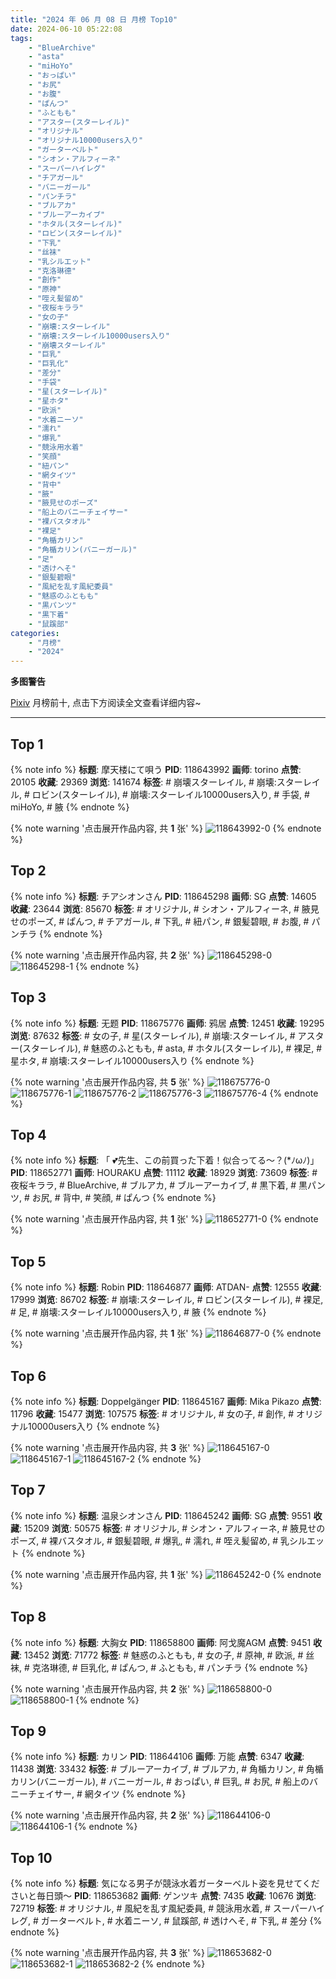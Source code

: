 ```yaml
---
title: "2024 年 06 月 08 日 月榜 Top10"
date: 2024-06-10 05:22:08
tags:
    - "BlueArchive"
    - "asta"
    - "miHoYo"
    - "おっぱい"
    - "お尻"
    - "お腹"
    - "ぱんつ"
    - "ふともも"
    - "アスター(スターレイル)"
    - "オリジナル"
    - "オリジナル10000users入り"
    - "ガーターベルト"
    - "シオン・アルフィーネ"
    - "スーパーハイレグ"
    - "チアガール"
    - "バニーガール"
    - "パンチラ"
    - "ブルアカ"
    - "ブルーアーカイブ"
    - "ホタル(スターレイル)"
    - "ロビン(スターレイル)"
    - "下乳"
    - "丝袜"
    - "乳シルエット"
    - "克洛琳德"
    - "創作"
    - "原神"
    - "咥え髪留め"
    - "夜桜キララ"
    - "女の子"
    - "崩壊:スターレイル"
    - "崩壊:スターレイル10000users入り"
    - "崩壊スターレイル"
    - "巨乳"
    - "巨乳化"
    - "差分"
    - "手袋"
    - "星(スターレイル)"
    - "星ホタ"
    - "欧派"
    - "水着ニーソ"
    - "濡れ"
    - "爆乳"
    - "競泳用水着"
    - "笑顔"
    - "紐パン"
    - "網タイツ"
    - "背中"
    - "腋"
    - "腋見せのポーズ"
    - "船上のバニーチェイサー"
    - "裸バスタオル"
    - "裸足"
    - "角楯カリン"
    - "角楯カリン(バニーガール)"
    - "足"
    - "透けへそ"
    - "銀髪碧眼"
    - "風紀を乱す風紀委員"
    - "魅惑のふともも"
    - "黒パンツ"
    - "黒下着"
    - "鼠蹊部"
categories:
    - "月榜"
    - "2024"
---
```


<i class="fa fa-triangle-exclamation"></i>**多图警告**<i class="fa fa-triangle-exclamation"></i>

[Pixiv](https://www.pixiv.net/) 月榜前十, 点击下方阅读全文查看详细内容~

<!-- more -->

---

## Top 1

{% note info %}
**标题**: 摩天楼にて唄う
**PID**: 118643992 **画师**: torino
**点赞**: 20105 **收藏**: 29369 **浏览**: 141674
**标签**: # 崩壊スターレイル, # 崩壊:スターレイル, # ロビン(スターレイル), # 崩壊:スターレイル10000users入り, # 手袋, # miHoYo, # 腋
{% endnote %}

{% note warning '点击展开作品内容, 共 **1** 张' %}
![118643992-0](https://i.pixiv.re/img-original/img/2024/05/12/00/00/23/118643992_p0.jpg)
{% endnote %}

## Top 2

{% note info %}
**标题**: チアシオンさん
**PID**: 118645298 **画师**: SG
**点赞**: 14605 **收藏**: 23644 **浏览**: 85670
**标签**: # オリジナル, # シオン・アルフィーネ, # 腋見せのポーズ, # ぱんつ, # チアガール, # 下乳, # 紐パン, # 銀髪碧眼, # お腹, # パンチラ
{% endnote %}

{% note warning '点击展开作品内容, 共 **2** 张' %}
![118645298-0](https://i.pixiv.re/img-original/img/2024/05/12/00/25/08/118645298_p0.png)
![118645298-1](https://i.pixiv.re/img-original/img/2024/05/12/00/25/08/118645298_p1.png)
{% endnote %}

## Top 3

{% note info %}
**标题**: 无题
**PID**: 118675776 **画师**: 鸦居
**点赞**: 12451 **收藏**: 19295 **浏览**: 87632
**标签**: # 女の子, # 星(スターレイル), # 崩壊:スターレイル, # アスター(スターレイル), # 魅惑のふともも, # asta, # ホタル(スターレイル), # 裸足, # 星ホタ, # 崩壊:スターレイル10000users入り
{% endnote %}

{% note warning '点击展开作品内容, 共 **5** 张' %}
![118675776-0](https://i.pixiv.re/img-original/img/2024/05/12/22/27/03/118675776_p0.jpg)
![118675776-1](https://i.pixiv.re/img-original/img/2024/05/12/22/27/03/118675776_p1.jpg)
![118675776-2](https://i.pixiv.re/img-original/img/2024/05/12/22/27/03/118675776_p2.jpg)
![118675776-3](https://i.pixiv.re/img-original/img/2024/05/12/22/27/03/118675776_p3.jpg)
![118675776-4](https://i.pixiv.re/img-original/img/2024/05/12/22/27/03/118675776_p4.jpg)
{% endnote %}

## Top 4

{% note info %}
**标题**: 「 💕先生、この前買った下着！似合ってる～？(*ﾉωﾉ)」
**PID**: 118652771 **画师**: HOURAKU
**点赞**: 11112 **收藏**: 18929 **浏览**: 73609
**标签**: # 夜桜キララ, # BlueArchive, # ブルアカ, # ブルーアーカイブ, # 黒下着, # 黒パンツ, # お尻, # 背中, # 笑顔, # ぱんつ
{% endnote %}

{% note warning '点击展开作品内容, 共 **1** 张' %}
![118652771-0](https://i.pixiv.re/img-original/img/2024/05/12/08/00/04/118652771_p0.jpg)
{% endnote %}

## Top 5

{% note info %}
**标题**: Robin
**PID**: 118646877 **画师**: ATDAN-
**点赞**: 12555 **收藏**: 17999 **浏览**: 86702
**标签**: # 崩壊:スターレイル, # ロビン(スターレイル), # 裸足, # 足, # 崩壊:スターレイル10000users入り, # 腋
{% endnote %}

{% note warning '点击展开作品内容, 共 **1** 张' %}
![118646877-0](https://i.pixiv.re/img-original/img/2024/05/12/01/49/48/118646877_p0.png)
{% endnote %}

## Top 6

{% note info %}
**标题**: Doppelgänger
**PID**: 118645167 **画师**: Mika Pikazo
**点赞**: 11796 **收藏**: 15477 **浏览**: 107575
**标签**: # オリジナル, # 女の子, # 創作, # オリジナル10000users入り
{% endnote %}

{% note warning '点击展开作品内容, 共 **3** 张' %}
![118645167-0](https://i.pixiv.re/img-original/img/2024/05/12/00/21/17/118645167_p0.png)
![118645167-1](https://i.pixiv.re/img-original/img/2024/05/12/00/21/17/118645167_p1.png)
![118645167-2](https://i.pixiv.re/img-original/img/2024/05/12/00/21/17/118645167_p2.png)
{% endnote %}

## Top 7

{% note info %}
**标题**: 温泉シオンさん
**PID**: 118645242 **画师**: SG
**点赞**: 9551 **收藏**: 15209 **浏览**: 50575
**标签**: # オリジナル, # シオン・アルフィーネ, # 腋見せのポーズ, # 裸バスタオル, # 銀髪碧眼, # 爆乳, # 濡れ, # 咥え髪留め, # 乳シルエット
{% endnote %}

{% note warning '点击展开作品内容, 共 **1** 张' %}
![118645242-0](https://i.pixiv.re/img-original/img/2024/05/12/00/23/34/118645242_p0.png)
{% endnote %}

## Top 8

{% note info %}
**标题**: 大胸女
**PID**: 118658800 **画师**: 阿戈魔AGM
**点赞**: 9451 **收藏**: 13452 **浏览**: 71772
**标签**: # 魅惑のふともも, # 女の子, # 原神, # 欧派, # 丝袜, # 克洛琳德, # 巨乳化, # ぱんつ, # ふともも, # パンチラ
{% endnote %}

{% note warning '点击展开作品内容, 共 **2** 张' %}
![118658800-0](https://i.pixiv.re/img-original/img/2024/05/12/13/09/47/118658800_p0.jpg)
![118658800-1](https://i.pixiv.re/img-original/img/2024/05/12/13/09/47/118658800_p1.jpg)
{% endnote %}

## Top 9

{% note info %}
**标题**: カリン
**PID**: 118644106 **画师**: 万能
**点赞**: 6347 **收藏**: 11438 **浏览**: 33432
**标签**: # ブルーアーカイブ, # ブルアカ, # 角楯カリン, # 角楯カリン(バニーガール), # バニーガール, # おっぱい, # 巨乳, # お尻, # 船上のバニーチェイサー, # 網タイツ
{% endnote %}

{% note warning '点击展开作品内容, 共 **2** 张' %}
![118644106-0](https://i.pixiv.re/img-original/img/2024/05/12/00/00/46/118644106_p0.jpg)
![118644106-1](https://i.pixiv.re/img-original/img/2024/05/12/00/00/46/118644106_p1.jpg)
{% endnote %}

## Top 10

{% note info %}
**标题**: 気になる男子が競泳水着ガーターベルト姿を見せてくださいと毎日頭～
**PID**: 118653682 **画师**: ゲンツキ
**点赞**: 7435 **收藏**: 10676 **浏览**: 72719
**标签**: # オリジナル, # 風紀を乱す風紀委員, # 競泳用水着, # スーパーハイレグ, # ガーターベルト, # 水着ニーソ, # 鼠蹊部, # 透けへそ, # 下乳, # 差分
{% endnote %}

{% note warning '点击展开作品内容, 共 **3** 张' %}
![118653682-0](https://i.pixiv.re/img-original/img/2024/05/12/09/00/12/118653682_p0.jpg)
![118653682-1](https://i.pixiv.re/img-original/img/2024/05/12/09/00/12/118653682_p1.jpg)
![118653682-2](https://i.pixiv.re/img-original/img/2024/05/12/09/00/12/118653682_p2.jpg)
{% endnote %}
